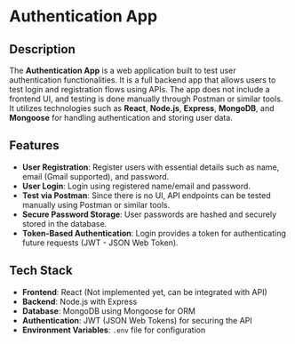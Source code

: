 # Authentication App

## Description

The **Authentication App** is a web application built to test user authentication functionalities. It is a full backend app that allows users to test login and registration flows using APIs. The app does not include a frontend UI, and testing is done manually through Postman or similar tools. It utilizes technologies such as **React**, **Node.js**, **Express**, **MongoDB**, and **Mongoose** for handling authentication and storing user data.

## Features

- **User Registration**: Register users with essential details such as name, email (Gmail supported), and password.
- **User Login**: Login using registered name/email and password.
- **Test via Postman**: Since there is no UI, API endpoints can be tested manually using Postman or similar tools.
- **Secure Password Storage**: User passwords are hashed and securely stored in the database.
- **Token-Based Authentication**: Login provides a token for authenticating future requests (JWT - JSON Web Token).

## Tech Stack

- **Frontend**: React (Not implemented yet, can be integrated with API)
- **Backend**: Node.js with Express
- **Database**: MongoDB using Mongoose for ORM
- **Authentication**: JWT (JSON Web Tokens) for securing the API
- **Environment Variables**: `.env` file for configuration
